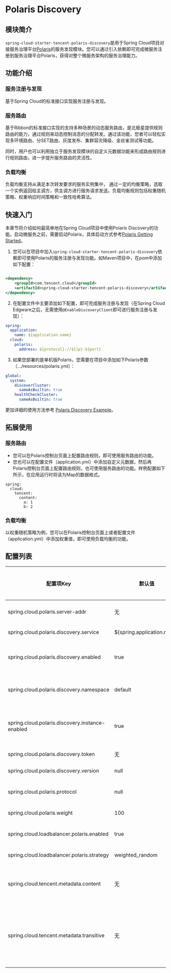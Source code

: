 # Polaris Discovery

## 模块简介

```spring-cloud-starter-tencent-polaris-discovery```是用于Spring
Cloud项目对接服务治理平台[Polaris](https://github.com/PolarisMesh/polaris)的服务发现模块。您可以通过引入依赖即可完成微服务注册到服务治理平台Polaris，获得对整个微服务架构的服务治理能力。

## 功能介绍

### 服务注册与发现

基于Spring Cloud的标准接口实现服务注册与发现。

### 服务路由

基于Ribbon的标准接口实现的支持多种场景的动态服务路由，是北极星提供规则路由的能力，通过规则来动态控制消息的分配转发。通过该功能，您者可以轻松实现多环境路由、分SET路由、灰度发布、集群容灾降级、金丝雀测试等功能。

同时，用户也可以利用独立于服务发现模块的自定义元数据功能来形成路由规则进行规则路由，进一步提升服务路由的灵活性。

### 负载均衡

负载均衡支持从满足本次转发要求的服务实例集中， 通过一定的均衡策略，选取一个实例返回给主调方，供主调方进行服务请求发送。负载均衡规则包括权重随机策略、权重响应时间策略和一致性哈希算法。

## 快速入门

本章节将介绍如何最简单地在Spring Cloud项目中使用Polaris
Discovery的功能。启动微服务之前，需要启动Polaris，具体启动方式参考[Polaris Getting Started](https://github.com/PolarisMesh/polaris#getting-started)。

1. 您可以在项目中加入```spring-cloud-starter-tencent-polaris-discovery```依赖即可使用Polaris的服务注册与发现功能。如Maven项目中，在pom中添加如下配置：

```XML

<dependency>
    <groupId>com.tencent.cloud</groupId>
    <artifactId>spring-cloud-starter-tencent-polaris-discovery</artifactId>
</dependency>
```

2. 在配置文件中主要添加如下配置，即可完成服务注册与发现（在Spring Cloud Edgware之后，无需使用```@EnableDiscoveryClient```即可进行服务注册与发现）：

```yaml
spring:
  application:
    name: ${application.name}
  cloud:
    polaris:
      address: ${protocol}://${ip}:${port}
```

3. 如果您部署的是单机版Polaris，您需要在项目中添加如下Polaris参数（.../resources/polaris.yml）：

```yaml
global:
  system:
    discoverCluster:
      sameAsBuiltin: true
    healthCheckCluster:
      sameAsBuiltin: true
```

更加详细的使用方法参考 [Polaris Discovery Example](../../../../spring-cloud-tencent-examples/polaris-discovery-example/README-zh.md)。

## 拓展使用

### 服务路由

- 您可以在Polaris控制台页面上配置路由规则，即可使用服务路由的功能。
- 您也可以在配置文件（application.yml）中添加自定义元数据，然后再Polaris控制台页面上配置路由规则，也可使用服务路由的功能。样例配置如下所示，在应用运行时将读为Map的数据格式。

```
spring:
  cloud:
    tencent:
      content:
        a: 1
        b: 2
```

### 负载均衡

以权重随机策略为例，您可以在Polaris控制台页面上或者配置文件（application.yml）中添加权重值，即可使用负载均衡的功能。

## 配置列表

| 配置项Key                                          | 默认值                        | 是否必填 | 配置项说明                     |
|-------------------------------------------------|----------------------------|------|---------------------------|
| spring.cloud.polaris.server-addr                | 无                          | 是    | Polaris后端地址               |
| spring.cloud.polaris.discovery.service          | ${spring.application.name} | 否    | 服务名称                      |
| spring.cloud.polaris.discovery.enabled          | true                       | 否    | 是否开启服务注册与发现               |
| spring.cloud.polaris.discovery.namespace        | default                    | 否    | 服务所在的命名空间名称               |
| spring.cloud.polaris.discovery.instance-enabled | true                       | 否    | 当前微服务实例是否可以被访问            |
| spring.cloud.polaris.discovery.token            | 无                          | 否    | 鉴权Token                   |
| spring.cloud.polaris.discovery.version          | null                       | 否    | 微服务版本                     |
| spring.cloud.polaris.protocol                   | null                       | 否    | 微服务协议类型                   |
| spring.cloud.polaris.weight                     | 100                        | 否    | 微服务权重                     |
| spring.cloud.loadbalancer.polaris.enabled       | true                       | 否    | 是否开启负载均衡                  |
| spring.cloud.loadbalancer.polaris.strategy      | weighted_random            | 否    | 负载均衡策略                    |
| spring.cloud.tencent.metadata.content           | 无                          | 否    | 自定义元数据，为Map结构             |
| spring.cloud.tencent.metadata.transitive        | 无                          | 否    | 需要传递的自定义元数据的key列表，为List结构 |


